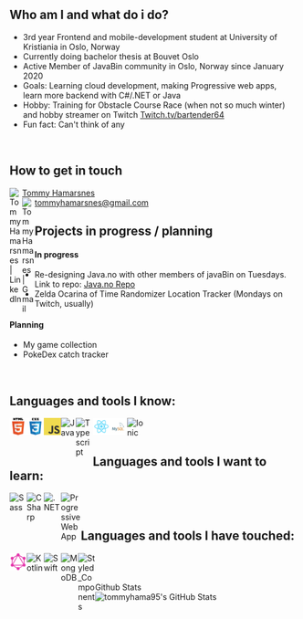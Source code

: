 ## Who am I and what do i do?
- 3rd year Frontend and mobile-development student at University of Kristiania in Oslo, Norway
- Currently doing bachelor thesis at Bouvet Oslo
- Active Member of JavaBin community in Oslo, Norway since January 2020
- Goals: Learning cloud development, making Progressive web apps, learn more backend with C#/.NET or Java
- Hobby: Training for Obstacle Course Race (when not so much winter) and hobby streamer on Twitch [Twitch.tv/bartender64][twitch]
- Fun fact: Can't think of any 
<br>

## How to get in touch
[<img align="left" alt="TommyHamarsnes | LinkedIn" width="22px" src="https://cdn.jsdelivr.net/npm/simple-icons@v3/icons/linkedin.svg" />][linkedin] 
<a href="https://www.linkedin.com/in/tommy-hamarsnes-0085a8177/">Tommy Hamarsnes</a>
<br> 
<img align="left" alt="TommyHamarsnes | Gmail" width="22px" src="https://upload.wikimedia.org/wikipedia/commons/thumb/a/ab/Gmail_Icon.svg/1280px-Gmail_Icon.svg.png" /> tommyhamarsnes@gmail.com
<br>

## Projects in progress / planning
#### In progress
- Re-designing Java.no with other members of javaBin on Tuesdays. Link to repo: <a target="blank" href="https://github.com/javaBin/java.no">Java.no Repo</a> 
- Zelda Ocarina of Time Randomizer Location Tracker (Mondays on Twitch, usually)

#### Planning
- My game collection
- PokeDex catch tracker

<br>

## Languages and tools I know:

<img align="left" alt="HTML5" width="30px" src="https://raw.githubusercontent.com/github/explore/80688e429a7d4ef2fca1e82350fe8e3517d3494d/topics/html/html.png" />
<img align="left" alt="CSS3" width="30px" src="https://raw.githubusercontent.com/github/explore/80688e429a7d4ef2fca1e82350fe8e3517d3494d/topics/css/css.png" />
<img align="left" alt="JavaScript" width="30px" src="https://raw.githubusercontent.com/github/explore/80688e429a7d4ef2fca1e82350fe8e3517d3494d/topics/javascript/javascript.png" />
<img align="left" alt="Java" width="26px" src="https://i.pinimg.com/originals/e9/94/61/e99461fdd5b3db8bdb3081d8acf5e524.png" />
<img align="left" alt="Typescript" width="30px" src="https://upload.wikimedia.org/wikipedia/commons/thumb/4/4c/Typescript_logo_2020.svg/1200px-Typescript_logo_2020.svg.png" />
<img align="left" alt="React" width="30px" src="https://raw.githubusercontent.com/github/explore/80688e429a7d4ef2fca1e82350fe8e3517d3494d/topics/react/react.png" />
<img align="left" alt="MySQL" width="30px" src="https://raw.githubusercontent.com/github/explore/80688e429a7d4ef2fca1e82350fe8e3517d3494d/topics/mysql/mysql.png" />
<img align="left" alt="Ionic" width="30px" src="https://hackr.io/tutorials/learn-ionic/logo/logo-ionic?ver=1587978084" />

<br>
<br>

## Languages and tools I want to learn:

<img align="left" alt="Sass" width="30px" src="https://upload.wikimedia.org/wikipedia/commons/thumb/9/96/Sass_Logo_Color.svg/1280px-Sass_Logo_Color.svg.png" />
<img align="left" alt="CSharp" width="30px" src="https://upload.wikimedia.org/wikipedia/commons/thumb/7/7a/C_Sharp_logo.svg/699px-C_Sharp_logo.svg.png" />
<img align="left" alt=".NET" width="30px" src="https://upload.wikimedia.org/wikipedia/commons/thumb/a/a3/.NET_Logo.svg/600px-.NET_Logo.svg.png" />
<img align="left" alt="Progressive Web App" width="35px" src="https://skalfa.com/wp-content/uploads/2018/11/pwa1.png" />

<br>
<br>

## Languages and tools I have touched:

<img align="left" alt="GraphQL" width="30px" src="https://raw.githubusercontent.com/github/explore/80688e429a7d4ef2fca1e82350fe8e3517d3494d/topics/graphql/graphql.png" />
<img align="left" alt="Kotlin" width="30px" src="https://upload.wikimedia.org/wikipedia/commons/thumb/7/74/Kotlin-logo.svg/1200px-Kotlin-logo.svg.png" />
<img align="left" alt="Swift" width="30px" src="https://seeklogo.com/images/S/swift-logo-E9182990F5-seeklogo.com.png" />
<img align="left" alt="MongoDB" width="30px" src="https://infinapps.com/wp-content/uploads/2018/10/mongodb-logo.png" />
<img align="left" alt="Styled_Components" width="30px" src="https://avatars3.githubusercontent.com/u/20658825?s=280&v=4" />

<br>
<br>
<br>

<summary>Github Stats</summary>
<img align="left" alt="tommyhama95's GitHub Stats" src="https://github-readme-stats.codestackr.vercel.app/api?username=tommyhama95&show_icons=true&hide_border=true" />

[twitch]: https://www.twitch.tv/bartender64
[linkedin]: www.linkedin.com/in/tommy-hamarsnes-0085a8177/
